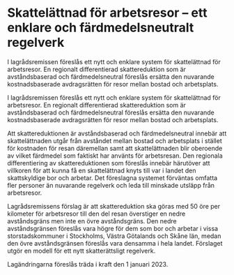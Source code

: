 # Skattelättnad för arbetsresor – ett enklare och färdmedelsneutralt regelverk

I lagrådsremissen föreslås ett nytt och enklare system för skattelättnad för arbetsresor. En regionalt differentierad skattereduktion som är avståndsbaserad och färdmedelsneutral föreslås ersätta den nuvarande kostnadsbaserade avdragsrätten för resor mellan bostad och arbetsplats.

I lagrådsremissen föreslås ett nytt och enklare system för skattelättnad för arbetsresor. En regionalt differentierad skattereduktion som är avståndsbaserad och färdmedelsneutral föreslås ersätta den nuvarande kostnadsbaserade avdragsrätten för resor mellan bostad och arbetsplats.

Att skattereduktionen är avståndsbaserad och färdmedelsneutral innebär att skattelättnaden utgår från avståndet mellan bostad och arbetsplats i stället för kostnaden för resan däremellan samt att skattelättnaden blir oberoende av vilket färdmedel som faktiskt har använts för arbetsresan. Den regionala differentiering av skattereduktionen som föreslås innebär härutöver att villkoren för att kunna få en skattelättnad knyts till var i landet den skattskyldige bor och arbetar. Det föreslagna systemet förväntas omfatta fler personer än nuvarande regelverk och leda till minskade utsläpp från arbetsresor.

Lagrådsremissens förslag är att skattereduktion ska göras med 50 öre per kilometer för arbetsresor till den del resan överstiger en nedre avståndsgräns men inte en övre avståndsgräns. Den nedre avståndsgränsen föreslås vara högre för dem som bor och arbetar i vissa storstadskommuner i Stockholms, Västra Götalands och Skåne län, medan den övre avståndsgränsen föreslås vara densamma i hela landet. Förslaget utgör en modell för ett nytt skatterättsligt regelverk.

Lagändringarna föreslås träda i kraft den 1 januari 2023.
